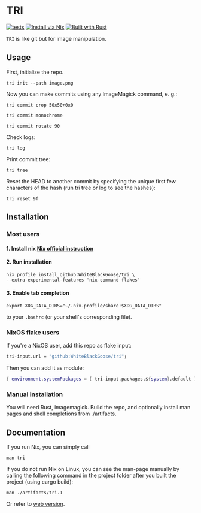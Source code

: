 # TRI

[![tests](https://github.com/WhiteBlackGoose/tri/actions/workflows/tests.yml/badge.svg)](https://github.com/WhiteBlackGoose/tri/actions/workflows/tests.yml)
[![Install via Nix](https://img.shields.io/badge/Install%20via%20Nix-7eb7e2?logo=nixos&style=flat-square&labelColor=4c6eb4&logoColor=white)](https://nixos.org/download.html)
[![Built with Rust](https://img.shields.io/badge/Built%20with%20Rust-F49300?logo=rust&style=flat-square&labelColor=F74C00&logoColor=white)](https://www.rust-lang.org/)

`TRI` is like git but for image manipulation.

## Usage

First, initialize the repo.
```
tri init --path image.png
```

Now you can make commits using any ImageMagick command, e. g.:
```
tri commit crop 50x50+0x0

tri commit monochrome

tri commit rotate 90
```

Check logs:
```
tri log
```

Print commit tree:
```
tri tree
```

Reset the HEAD to another commit by specifying the unique first few characters of the hash (run tri tree or log to see the hashes):
```
tri reset 9f
```




## Installation

### Most users

#### 1. Install nix [**Nix official instruction**](https://nixos.org/download.html)

#### 2. Run installation
```
nix profile install github:WhiteBlackGoose/tri \
--extra-experimental-features 'nix-command flakes'
```

#### 3. Enable tab completion
```
export XDG_DATA_DIRS="~/.nix-profile/share:$XDG_DATA_DIRS"
```
to your `.bashrc` (or your shell's corresponding file).

### NixOS flake users

If you're a NixOS user, add this repo as flake input:
```nix
tri-input.url = "github:WhiteBlackGoose/tri";
```
Then you can add it as module:
```nix
{ environment.systemPackages = [ tri-input.packages.${system}.default ]; }
```

### Manual installation

You will need Rust, imagemagick. Build the repo, and optionally install man pages and shell completions from ./artifacts.

## Documentation

If you run Nix, you can simply call

```
man tri
```

If you do not run Nix on Linux, you can see the man-page manually by calling the following command in the project folder after you built the project (using cargo build):

```
man ./artifacts/tri.1
```

Or refer to [web version](https://whiteblackgoose.github.io/tri/).
